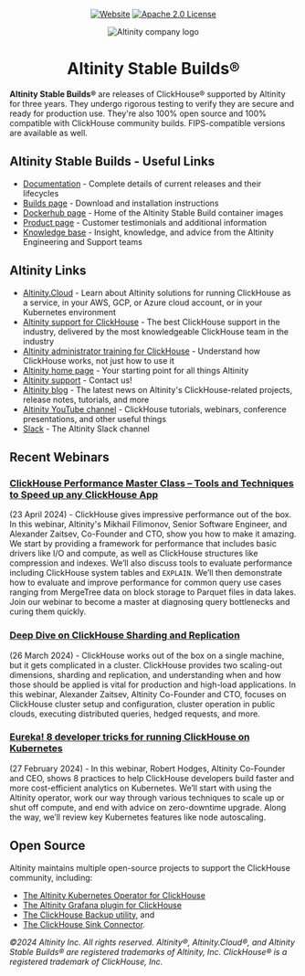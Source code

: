 <div align=center>

[![Website](https://img.shields.io/website?up_message=AVAILABLE&down_message=DOWN&url=https://docs.altinity.com/altinitystablebuilds&style=for-the-badge)](https://docs.altinity.com/altinitystablebuilds/)
[![Apache 2.0 License](https://img.shields.io/badge/license-Apache%202.0-blueviolet?style=for-the-badge)](https://www.apache.org/licenses/LICENSE-2.0)

<img alt="Altinity company logo" src="https://raw.githubusercontent.com/Altinity/altinity.github.io/88ecfdf78f1681eb47c5d24f0cde55d5b1b7074a/static/images/altinitycloud/logo_horizontal_blue_black.png?token=GHSAT0AAAAAACFTX25OTABR2A4WVFU7Y4XYZRY4AQA"/>

[//]: # (<picture align=center>)

[//]: # (    <source media="&#40;prefers-color-scheme: dark&#41;" srcset="https://github.com/ClickHouse/clickhouse-docs/assets/9611008/4ef9c104-2d3f-4646-b186-507358d2fe28">)

[//]: # (    <source media="&#40;prefers-color-scheme: light&#41;" srcset="https://github.com/ClickHouse/clickhouse-docs/assets/9611008/b001dc7b-5a45-4dcd-9275-e03beb7f9177">)

[//]: # (    <img alt="The ClickHouse company logo." src="https://github.com/ClickHouse/clickhouse-docs/assets/9611008/b001dc7b-5a45-4dcd-9275-e03beb7f9177">)

[//]: # (</picture>)

<h1>Altinity Stable Builds®</h1>

</div>

**Altinity Stable Builds®** are releases of ClickHouse® supported by Altinity for three years. They undergo rigorous testing to verify they are secure and ready for production use. They're also 100% open source and 100% compatible with ClickHouse community builds. FIPS-compatible versions are available as well. 

## Altinity Stable Builds - Useful Links

* [Documentation](https://docs.altinity.com/altinitystablebuilds/) - Complete details of current releases and their lifecycles
* [Builds page](https://builds.altinity.cloud/) - Download and installation instructions
* [Dockerhub page](https://hub.docker.com/r/altinity/clickhouse-server) - Home of the Altinity Stable Build container images
* [Product page](https://altinity.com/altinity-stable/) - Customer testimonials and additional information 
* [Knowledge base](https://kb.altinity.com/) - Insight, knowledge, and advice from the Altinity Engineering and Support teams

## Altinity Links

* [Altinity.Cloud](https://altinity.com/managed-clickhouse/) - Learn about Altinity solutions for running ClickHouse as a service, in your AWS, GCP, or Azure cloud account, or in your Kubernetes environment
* [Altinity support for ClickHouse](https://altinity.com/clickhouse-support/) - The best ClickHouse support in the industry, delivered by the most knowledgeable ClickHouse team in the industry
* [Altinity administrator training for ClickHouse](https://altinity.com/clickhouse-training/) - Understand how ClickHouse works, not just how to use it
* [Altinity home page](https://altinity.com/) - Your starting point for all things Altinity
* [Altinity support](https://altinity.com/support/) - Contact us!
* [Altinity blog](https://altinity.com/blog/) - The latest news on Altinity's ClickHouse-related projects, release notes, tutorials, and more 
* [Altinity YouTube channel](https://www.youtube.com/@AltinityB) - ClickHouse tutorials, webinars, conference presentations, and other useful things
* [Slack](https://altinitydbworkspace.slack.com/join/shared_invite/zt-1togw9b4g-N0ZOXQyEyPCBh_7IEHUjdw#/shared-invite/email) - The Altinity Slack channel

## Recent Webinars

### [ClickHouse Performance Master Class – Tools and Techniques to Speed up any ClickHouse App](https://altinity.com/webinarspage/clickhouse-performance-master-class-tools-and-techniques-to-speed-up-any-clickhouse-app)

(23 April 2024) - ClickHouse gives impressive performance out of the box. In this webinar, Altinity's Mikhail Filimonov, Senior Software Engineer, and Alexander Zaitsev, Co-Founder and CTO, show you how to make it amazing. We start by providing a framework for performance that includes basic drivers like I/O and compute, as well as ClickHouse structures like compression and indexes. We’ll also discuss tools to evaluate performance including ClickHouse system tables and `EXPLAIN`. We’ll then demonstrate how to evaluate and improve performance for common query use cases ranging from MergeTree data on block storage to Parquet files in data lakes. Join our webinar to become a master at diagnosing query bottlenecks and curing them quickly.

### [Deep Dive on ClickHouse Sharding and Replication](https://altinity.com/webinarspage/deep-dive-on-clickhouse-sharding-and-replication)

(26 March 2024) - ClickHouse works out of the box on a single machine, but it gets complicated in a cluster. ClickHouse provides two scaling-out dimensions, sharding and replication, and understanding when and how those should be applied is vital for production and high-load applications. In this webinar, Alexander Zaitsev, Altinity Co-Founder and CTO, focuses on ClickHouse cluster setup and configuration, cluster operation in public clouds, executing distributed queries, hedged requests, and more.

### [Eureka! 8 developer tricks for running ClickHouse on Kubernetes](https://altinity.com/webinarspage/eureka-8-developer-tricks-for-running-clickhouse-on-kubernetes)

(27 February 2024) - In this webinar, Robert Hodges, Altinity Co-Founder and CEO, shows 8 practices to help ClickHouse developers build faster and more cost-efficient analytics on Kubernetes. We’ll start with using the Altinity operator, work our way through various techniques to scale up or shut off compute, and end with advice on zero-downtime upgrade. Along the way, we’ll review key Kubernetes features like node autoscaling.

## Open Source

Altinity maintains multiple open-source projects to support the ClickHouse community, including:

* [The Altinity Kubernetes Operator for ClickHouse](https://altinity.com/kubernetes-operator/)
* [The Altinity Grafana plugin for ClickHouse](https://altinity.com/blog/altinity-grafana-plugin-for-clickhouse-ready-for-grafana-10)
* [The ClickHouse Backup utility](https://altinity.com/blog/introduction-to-clickhouse-backups-and-clickhouse-backup), and
* [The ClickHouse Sink Connector](https://altinity.com/blog/running-analytics-on-clickhouse-against-your-mysql-data).  

*©2024 Altinity Inc. All rights reserved. Altinity®, Altinity.Cloud®, and Altinity Stable Builds® are registered trademarks of Altinity, Inc. ClickHouse® is a registered trademark of ClickHouse, Inc.*
